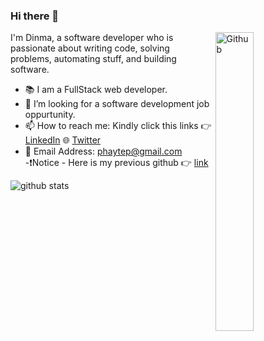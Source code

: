### Hi there 👋

<img width="35%" align="right" alt="Github" src="https://user-images.githubusercontent.com/48678280/88862734-4903af80-d201-11ea-968b-9c939d88a37c.gif" />

I'm Dinma, a software developer who is passionate about writing code, solving problems, automating stuff, and building software.

- 📚 I am a FullStack web developer.
- 👯 I’m looking for a software development job oppurtunity. 
- 📫 How to reach me: Kindly click this links 👉 [LinkedIn](https://www.linkedin.com/in/chidinma-faith-544777200/) 🌐 [Twitter](https://twitter.com/p_phayte)
- 🔭 Email Address: phaytep@gmail.com
-❗Notice - Here is my previous github 👉 [link](https://github.com/Dinma-Faith-zz)

![github stats](https://github-readme-stats.vercel.app/api?username=Dinma-Faith&show_icons=true)
